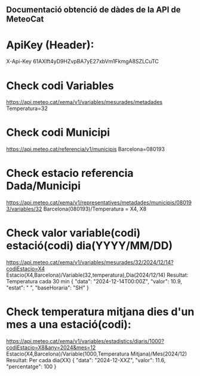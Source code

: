 ## Documentació obtenció de dàdes de la API de MeteoCat

# ApiKey (Header):
X-Api-Key
61AXlft4yD9HZvpBA7yE27xbVm1FkmgA8SZLCuTC

# Check codi Variables
https://api.meteo.cat/xema/v1/variables/mesurades/metadades
Temperatura=32

# Check codi Municipi
https://api.meteo.cat/referencia/v1/municipis
Barcelona=080193

# Check estacio referencia Dada/Municipi
https://api.meteo.cat/xema/v1/representatives/metadades/municipis/080193/variables/32
Barcelona(080193)/Temperatura = X4, X8

# Check valor variable(codi) estació(codi) dia(YYYY/MM/DD)
https://api.meteo.cat/xema/v1/variables/mesurades/32/2024/12/14?codiEstacio=X4
Estacio(X4,Barcelona)/Variable(32,temperatura),Dia(2024/12/14)
Resultat:
Temperatura cada 30 min
{
    "data": "2024-12-14T00:00Z",
    "valor": 10.9,
    "estat": " ",
    "baseHoraria": "SH"
}


# Check temperatura mitjana dies d'un mes a una estació(codi):
https://api.meteo.cat/xema/v1/variables/estadistics/diaris/1000?codiEstacio=X8&any=2024&mes=12
Estacio(X4,Barcelona)/Variable(1000,Temperatura Mitjana)/Mes(2024/12)
Resultat:
Per cada dia(XX)
{
    "data": "2024-12-XXZ",
    "valor": 11.6,
    "percentatge": 100
}